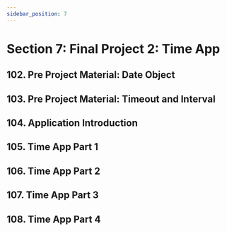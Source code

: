 ```yaml
---
sidebar_position: 7
---
```


# Section 7: Final Project 2: Time App

## 102. Pre Project Material: Date Object

>

## 103. Pre Project Material: Timeout and Interval

>

## 104. Application Introduction

>

## 105. Time App Part 1

>

## 106. Time App Part 2

>

## 107. Time App Part 3

>

## 108. Time App Part 4

>

